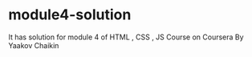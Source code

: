 # module4-solution
It has solution for module 4 of HTML , CSS , JS Course on Coursera By Yaakov Chaikin
